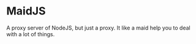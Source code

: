 MaidJS
======

A proxy server of NodeJS, but just a proxy.
It like a maid help you to deal with a lot of things.



